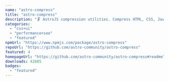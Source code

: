 ```yaml
---
name: "astro-compress"
title: "astro-compress"
description: "🗜️ AstroJS compression utilities. Compress HTML, CSS, JavaScript and more."
categories:
  - "css+ui"
  - "performance+seo"
  - "featured"
npmUrl: "https://www.npmjs.com/package/astro-compress"
repoUrl: "https://github.com/astro-community/astro-compress"
featured: 4
homepageUrl: "https://github.com/astro-community/astro-compress#readme"
downloads: 42885
badges:
  - "featured"
---
```

